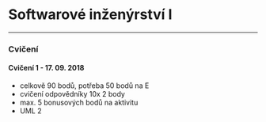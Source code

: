 # Softwarové inženýrství I
--------
### Cvičení
#### Cvičení 1 - 17. 09. 2018
- celkově 90 bodů, potřeba 50 bodů na E
- cvičení odpovědníky 10x 2 body
- max. 5 bonusových bodů na aktivitu
- UML 2
